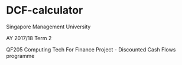 # DCF-calculator
Singapore Management University 

AY 2017/18 Term 2

QF205 Computing Tech For Finance Project - Discounted Cash Flows programme
